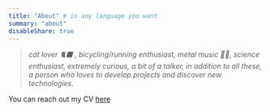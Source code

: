 ```yaml
---
title: "About" # in any language you want
summary: "about"
disableShare: true
---
```




> *cat lover 🐈‍⬛ , bicycling/running enthusiast, metal music  🤘🏾, science enthusiast, extremely curious, a bit of a talker, in addition to all these, a person who loves to develop projects and discover new technologies.*


You can reach out my CV [here](https://cemayan.com/cemayan_cv.pdf)